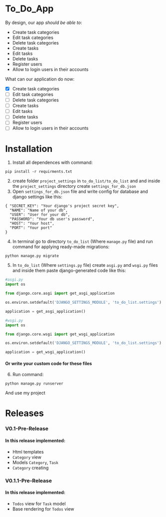 # To_Do_App
By design, our app *should be able to*:
  - Create task categories
  - Edit task categories
  - Delete task categories
  - Create tasks
  - Edit tasks
  - Delete tasks
  - Register users
  - Allow to login users in their accounts
  
What can our application do now:
  - [X] Create task categories
  - [ ] Edit task categories
  - [ ] Delete task categories
  - [ ] Create tasks
  - [ ] Edit tasks
  - [ ] Delete tasks
  - [ ] Register users
  - [ ] Allow to login users in their accounts
  
  #
  # Installation
  1. Install all dependences with command:
  ```console
  pip install -r requirments.txt
  ```
  2. create folder <code>project_settings</code> in <code>to_do_list/to_do_list</code> and and inside the <code>project_settings</code> directory
  create <code>settings_for_db.json</code>
  3. Open <code>settings_for_db.json</code> file and write config for database and django settings like this:  
  ```
  { "SECRET_KEY": "Your django's project secret key",
    "NAME": "Name of your db",
    "USER": "User for your db",
    "PASSWORD": "Your db user's password",
    "HOST": "Your host",
    "PORT": "Your port"
 }
 ```
 4. In terminal go to directory ```to_do_list``` (Where ```manage.py``` file) and run command for applying ready-made migrations:  
 ```console
 python manage.py migrate
 ```
 5. In ```to_do_list``` (Where ```settings.py``` file) create ```asgi.py``` and  ```wsgi.py``` files and inside them paste django-generated code like this:  
```python
#asgi.py
import os

from django.core.asgi import get_asgi_application

os.environ.setdefault('DJANGO_SETTINGS_MODULE', 'to_do_list.settings')

application = get_asgi_application()
```
 ```python
#wsgi.py 
import os

from django.core.wsgi import get_wsgi_application

os.environ.setdefault('DJANGO_SETTINGS_MODULE', 'to_do_list.settings')

application = get_wsgi_application()
 ```
#### Or write your custom code for these files 
6. Run command: 
```console
python manage.py runserver
```
 And use my project
 
 # Releases
 ### V0.1-Pre-Release  
   
 #### In this release implemented:
  - Html templates
  - ```Category``` view
  - Models ```Category```, ```Task```
  - ```Category``` creating
  
 ### V0.1.1-Pre-Release
 #### In this release implemented:
  - ```Todos``` view for ```Task``` model
  - Base rendering for ```Todos``` view
  
#  
